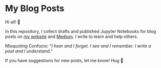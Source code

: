 # My Blog Posts

Hi all! 👋 

In this repository, I collect drafts and published Jupyter Notebooks for blog posts on [my website](https://matteocourthoud.github.io/) and [Medium](https://medium.com/@matteo.courthoud). I write to learn and help others.

Misquoting Confucio: "*I hear and I forget. I see and I remember. I write a post and I understand.*"

If you have suggestions for new posts, let me know! Hug 🤗 

